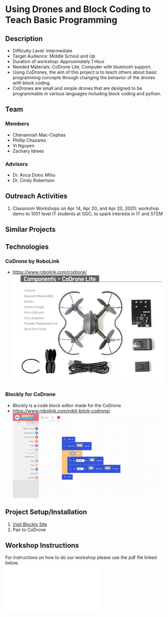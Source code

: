 # Using Drones and Block Coding to Teach Basic Programming
## Description
- Difficulty Level: Intermediate <br>
- Target Audience: Middle School and Up <br>
- Duration of workshop: Approximately 1 Hour <br>
- Needed Materials: CoDrone Lite, Computer with bluetooth support. <br>
- Using CoDrones, the aim of this project is to teach others about basic programming concepts through changing the behavior of the drones with block coding. <br>
- CoDrones are small and simple drones that are designed to be programmable in various languages including block coding and python.


## Team
### Members <br>
- Chenanniah Mac-Cephas <br>
- Phillip Chazares <br>
- Vi Nguyen <br>
- Zachary Idrees <br>

### Advisors <br>
- Dr. Anca Doloc Mihu <br>
- Dr. Cindy Robertson <br>


## Outreach Activities
1. Classroom Workshops on Apr 14, Apr 20, and Apr 20, 2020: workshop demo to 1001 level IT students at GGC, to spark interests in IT and STEM


## Similar Projects

## Technologies
### CoDrone by RoboLink
* https://www.robolink.com/codrone/
![Drone Kit](Media/CoDrone_Full_Kit.PNG)

### Blockly for CoDrone
* Blockly is a code block editor made for the CoDrone
* https://www.robolink.com/rokit-brick-codrone/
![Blockly](Media/BlocklyExample.png)

## Project Setup/Installation
1. [Visit Blockly Site](https://codrone.robolink.com/pro/blockly/#)
2. Pair to CoDrone

## Workshop Instructions
For instructions on how to do our workshop please use the pdf file linked below.<br>
![Workshop Walkthrough](Media/Drone%20Reality%20Workshop%20Walkthrough.pdf)

